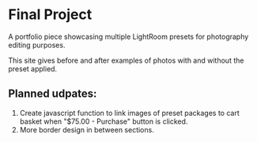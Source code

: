 # Final Project

A portfolio piece showcasing multiple LightRoom presets for photography editing purposes. 

This site gives before and after examples of photos with and without the preset applied. 

## Planned udpates: 
1. Create javascript function to link images of preset packages to cart basket when "$75.00 - Purchase" button is clicked. 
2. More border design in between sections. 

